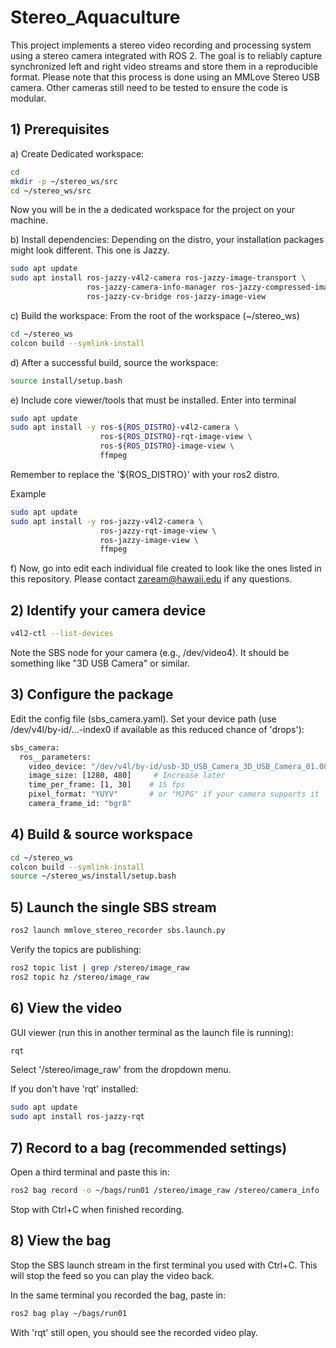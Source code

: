 # Stereo_Aquaculture
This project implements a stereo video recording and processing system using a stereo camera integrated with ROS 2. The goal is to reliably capture synchronized left and right video streams and store them in a reproducible format. Please note that this process is done using an MMLove Stereo USB camera. Other cameras still need to be tested to ensure the code is modular.



## 1) Prerequisites
a) Create Dedicated workspace:
```bash
cd
mkdir -p ~/stereo_ws/src
cd ~/stereo_ws/src
```
Now you will be in the a dedicated workspace for the project on your machine.

b) Install dependencies:
Depending on the distro, your installation packages might look different. This one is Jazzy.
```bash
sudo apt update
sudo apt install ros-jazzy-v4l2-camera ros-jazzy-image-transport \
                 ros-jazzy-camera-info-manager ros-jazzy-compressed-image-transport \
                 ros-jazzy-cv-bridge ros-jazzy-image-view
```
c) Build the workspace:
From the root of the workspace (~/stereo_ws)
```bash
cd ~/stereo_ws
colcon build --symlink-install
```

d) After a successful build, source the workspace:
```bash
source install/setup.bash
```
e) Include core viewer/tools that must be installed. Enter into terminal
```bash
sudo apt update
sudo apt install -y ros-${ROS_DISTRO}-v4l2-camera \
                    ros-${ROS_DISTRO}-rqt-image-view \
                    ros-${ROS_DISTRO}-image-view \
                    ffmpeg
```
Remember to replace the '${ROS_DISTRO}' with your ros2 distro.

Example
```bash
sudo apt update
sudo apt install -y ros-jazzy-v4l2-camera \
                    ros-jazzy-rqt-image-view \
                    ros-jazzy-image-view \
                    ffmpeg
```

f) Now, go into edit each individual file created to look like the ones listed in this repository. Please contact zaream@hawaii.edu if any questions.

## 2) Identify your camera device
```bash
v4l2-ctl --list-devices
```

Note the SBS node for your camera (e.g., /dev/video4). It should be something like "3D USB Camera" or similar.

## 3) Configure the package

Edit the config file (sbs_camera.yaml). Set your device path (use /dev/v4l/by-id/...-index0 if available as this reduced chance of 'drops'):

```bash
sbs_camera:
  ros__parameters:
    video_device: "/dev/v4l/by-id/usb-3D_USB_Camera_3D_USB_Camera_01.00.00-video-index0"
    image_size: [1280, 480]     # Increase later
    time_per_frame: [1, 30]    # 15 fps
    pixel_format: "YUYV"       # or "MJPG" if your camera supports it
    camera_frame_id: "bgr8"
```

## 4) Build & source workspace
```bash
cd ~/stereo_ws
colcon build --symlink-install
source ~/stereo_ws/install/setup.bash
```

## 5) Launch the single SBS stream
```bash
ros2 launch mmlove_stereo_recorder sbs.launch.py
```

Verify the topics are publishing:
```bash
ros2 topic list | grep /stereo/image_raw
ros2 topic hz /stereo/image_raw
```

## 6) View the video

GUI viewer (run this in another terminal as the launch file is running):
```bash
rqt
```

Select '/stereo/image_raw' from the dropdown menu.

If you don't have 'rqt' installed:
```bash
sudo apt update
sudo apt install ros-jazzy-rqt
```

## 7) Record to a bag (recommended settings)

Open a third terminal and paste this in:
```bash
ros2 bag record -o ~/bags/run01 /stereo/image_raw /stereo/camera_info
```
Stop with Ctrl+C when finished recording.

## 8) View the bag

Stop the SBS launch stream in the first terminal you used with Ctrl+C. This will stop the feed so you can play the video back.

In the same terminal you recorded the bag, paste in:
```bash
ros2 bag play ~/bags/run01
```
With 'rqt' still open, you should see the recorded video play.


